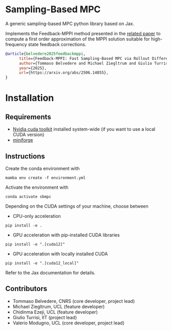 # Sampling-Based MPC
A generic sampling-based MPC python library based on Jax.

Implements the Feedback-MPPI method presented in the [related paper](https://arxiv.org/abs/2506.14855) to compute a first order approximation of the MPPI solution suitable for high-frequency state feedback corrections.
```bibtex
@article{belvedere2025feedbackmppi,
      title={Feedback-MPPI: Fast Sampling-Based MPC via Rollout Differentiation -- Adios low-level controllers}, 
      author={Tommaso Belvedere and Michael Ziegltrum and Giulio Turrisi and Valerio Modugno},
      year={2025},
      url={https://arxiv.org/abs/2506.14855}, 
}
```

# Installation
## Requirements
 - [Nvidia cuda toolkit](https://developer.nvidia.com/cuda-toolkit) installed system-wide (if you want to use a local CUDA version)
 - [miniforge](https://github.com/conda-forge/miniforge/releases)

## Instructions
Create the conda environment with
```
mamba env create -f environment.yml
```

Activate the environment with
```
conda activate sbmpc
```

Depending on the CUDA settings of your machine, choose between
- CPU-only acceleration
```
pip install -e .
```
- GPU acceleration with pip-installed CUDA libraries
```
pip install -e ".[cuda12]"
```
- GPU acceleration with locally installed CUDA
```
pip install -e ".[cuda12_local]"
```

Refer to the Jax documentation for details.


## Contributors

- Tommaso Belvedere, CNRS (core developer, project lead)
- Michael Ziegltrum, UCL (feature developer)
- Chidinma Ezeji, UCL (feature developer)
- Giulio Turrisi, IIT (project lead)
- Valerio Modugno, UCL (core developer, project lead)


